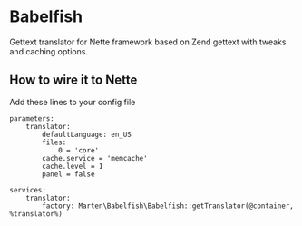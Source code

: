 Babelfish
=========

Gettext translator for Nette framework based on Zend gettext
with tweaks and caching options.

How to wire it to Nette
-----------------------

Add these lines to your config file

	parameters:
		translator:
			defaultLanguage: en_US
			files:
				0 = 'core'
			cache.service = 'memcache'
			cache.level = 1
			panel = false

	services:
		translator:
			factory: Marten\Babelfish\Babelfish::getTranslator(@container, %translator%)
